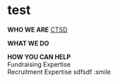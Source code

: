 # test
**WHO WE ARE** 
[CTSD](www.campthunderbirdsd.org)

**WHAT WE DO**

**HOW YOU CAN HELP**  
Fundraising Expertise  
Recruitment Expertise
sdfsdf
:smile
